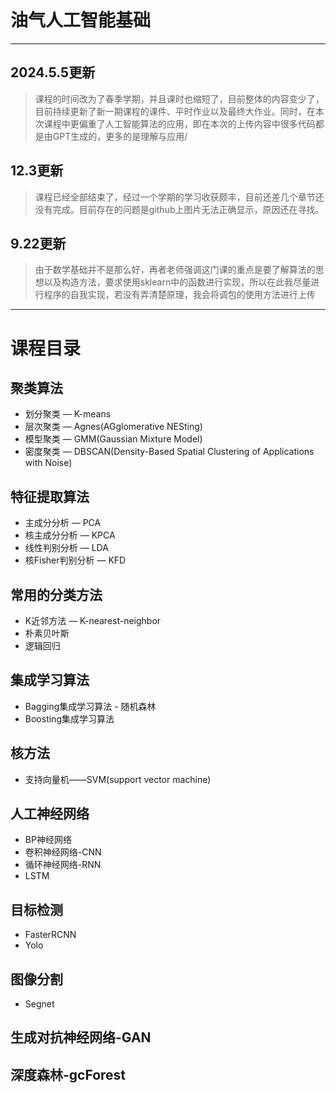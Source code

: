 # 油气人工智能基础<br />
---
## 2024.5.5更新<br />
>课程的时间改为了春季学期，并且课时也缩短了，目前整体的内容变少了，目前持续更新了新一期课程的课件、平时作业以及最终大作业。同时，在本次课程中更偏重了人工智能算法的应用，即在本次的上传内容中很多代码都是由GPT生成的，更多的是理解与应用/<br />
## 12.3更新<br />
>课程已经全部结束了，经过一个学期的学习收获颇丰，目前还差几个章节还没有完成。目前存在的问题是github上图片无法正确显示，原因还在寻找。<br />
## 9.22更新<br />
>由于数学基础并不是那么好，再者老师强调这门课的重点是要了解算法的思想以及构造方法，要求使用sklearn中的函数进行实现，所以在此我尽量进行程序的自我实现，若没有弄清楚原理，我会将调包的使用方法进行上传<br />
---
# 课程目录
## 聚类算法<br />
- 划分聚类 — K-means<br />
- 层次聚类 — Agnes(AGglomerative NESting)<br />
- 模型聚类 — GMM(Gaussian Mixture Model)<br />
- 密度聚类 — DBSCAN(Density-Based Spatial Clustering of Applications with Noise)<br />
## 特征提取算法<br />
- 主成分分析 — PCA<br />
- 核主成分分析 — KPCA<br />
- 线性判别分析 — LDA<br />
- 核Fisher判别分析 — KFD<br />
## 常用的分类方法<br />
- K近邻方法 — K-nearest-neighbor<br />
- 朴素贝叶斯<br />
- 逻辑回归<br />
## 集成学习算法<br />
- Bagging集成学习算法 - 随机森林<br />
- Boosting集成学习算法<br />
## 核方法<br />
- 支持向量机——SVM(support vector machine)<br />
## 人工神经网络<br />
- BP神经网络<br />
- 卷积神经网络-CNN<br />
- 循环神经网络-RNN<br />
- LSTM<br />
## 目标检测<br />
- FasterRCNN<br />
- Yolo<br />
## 图像分割<br />
- Segnet<br />
## 生成对抗神经网络-GAN<br />
## 深度森林-gcForest<br />
